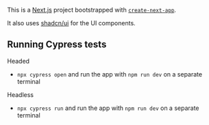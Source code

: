 This is a [Next.js](https://nextjs.org/) project bootstrapped with [`create-next-app`](https://github.com/vercel/next.js/tree/canary/packages/create-next-app).

It also uses [shadcn/ui](https://ui.shadcn.com/) for the UI components.

## Running Cypress tests

Headed

- `npx cypress open` and run the app with `npm run dev` on a separate terminal

Headless

- `npx cypress run` and run the app with `npm run dev` on a separate terminal
